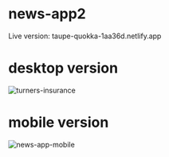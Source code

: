 # news-app2
Live version: taupe-quokka-1aa36d.netlify.app

# desktop version
<img src="https://i.ibb.co/HnvrqTG/Screen-Shot-2022-09-27-at-10-45-04-PM.png" alt="turners-insurance" border="0">

# mobile version
<img src="https://i.ibb.co/9V5PgsY/Screen-Shot-2022-09-27-at-10-45-31-PM.png" alt="news-app-mobile" border="0">

